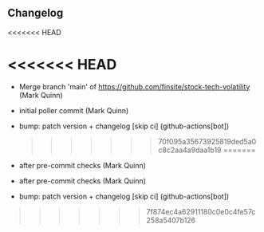 ## Changelog
<<<<<<< HEAD

# <<<<<<< HEAD

- Merge branch 'main' of https://github.com/finsite/stock-tech-volatility (Mark Quinn)
- initial poller commit (Mark Quinn)
- bump: patch version + changelog [skip ci] (github-actions[bot])
  > > > > > > > 70f095a35673925819ded5a0c8c2aa4a9daa1b19
=======

- after pre-commit checks (Mark Quinn)
- after pre-commit checks (Mark Quinn)
- bump: patch version + changelog [skip ci] (github-actions[bot])
>>>>>>> 7f874ec4a62911180c0e0c4fe57c258a5407b126
